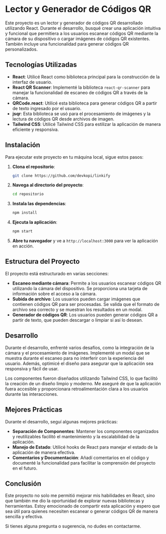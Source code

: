 # Lector y Generador de Códigos QR

Este proyecto es un lector y generador de códigos QR desarrollado utilizando React. Durante el desarrollo, busqué crear una aplicación intuitiva y funcional que permitiera a los usuarios escanear códigos QR mediante la cámara de su dispositivo o cargar imágenes de códigos QR existentes. También incluye una funcionalidad para generar códigos QR personalizados.

## Tecnologías Utilizadas

- **React**: Utilicé React como biblioteca principal para la construcción de la interfaz de usuario.
- **React QR Scanner**: Implementé la biblioteca `react-qr-scanner` para manejar la funcionalidad de escaneo de códigos QR a través de la cámara.
- **QRCode.react**: Utilicé esta biblioteca para generar códigos QR a partir de texto ingresado por el usuario.
- **jsqr**: Esta biblioteca se usó para el procesamiento de imágenes y la lectura de códigos QR desde archivos de imagen.
- **Tailwind CSS**: Utilicé Tailwind CSS para estilizar la aplicación de manera eficiente y responsiva.

## Instalación

Para ejecutar este proyecto en tu máquina local, sigue estos pasos:

1. **Clona el repositorio**:
   ```bash
   git clone https://github.com/devkopi/linkify
   ```
   
2. **Navega al directorio del proyecto**:
   ```bash
   cd repositorio
   ```
   
3. **Instala las dependencias**:
   ```bash
   npm install
   ```

4. **Ejecuta la aplicación**:
   ```bash
   npm start
   ```

5. **Abre tu navegador** y ve a `http://localhost:3000` para ver la aplicación en acción.

## Estructura del Proyecto

El proyecto está estructurado en varias secciones:

- **Escaneo mediante cámara**: Permite a los usuarios escanear códigos QR utilizando la cámara del dispositivo. Se proporciona una tarjeta de información sobre el acceso a la cámara.
- **Subida de archivo**: Los usuarios pueden cargar imágenes que contienen códigos QR para ser procesadas. Se valida que el formato de archivo sea correcto y se muestran los resultados en un modal.
- **Generador de códigos QR**: Los usuarios pueden generar códigos QR a partir de texto, que pueden descargar o limpiar si así lo desean.

## Desarrollo

Durante el desarrollo, enfrenté varios desafíos, como la integración de la cámara y el procesamiento de imágenes. Implementé un modal que se muestra durante el escaneo para no interferir con la experiencia del usuario. Además, optimicé el diseño para asegurar que la aplicación sea responsiva y fácil de usar.

Los componentes fueron diseñados utilizando Tailwind CSS, lo que facilitó la creación de un diseño limpio y moderno. Me aseguré de que la aplicación fuera accesible y proporcionara retroalimentación clara a los usuarios durante las interacciones.

## Mejores Prácticas

Durante el desarrollo, seguí algunas mejores prácticas:

- **Separación de Componentes**: Mantener los componentes organizados y reutilizables facilitó el mantenimiento y la escalabilidad de la aplicación.
- **Manejo de Estado**: Utilicé hooks de React para manejar el estado de la aplicación de manera efectiva.
- **Comentarios y Documentación**: Añadí comentarios en el código y documenté la funcionalidad para facilitar la comprensión del proyecto en el futuro.

## Conclusión

Este proyecto no solo me permitió mejorar mis habilidades en React, sino que también me dio la oportunidad de explorar nuevas bibliotecas y herramientas. Estoy emocionado de compartir esta aplicación y espero que sea útil para quienes necesiten escanear o generar códigos QR de manera sencilla y efectiva.

Si tienes alguna pregunta o sugerencia, no dudes en contactarme.
